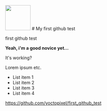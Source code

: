 <!-- ![logo] (https://avatars1.githubusercontent.com/u/7441772?s=460) -->
<img src="https://avatars1.githubusercontent.com/u/7441772?s=460" width="80">
# My first github test

first github test

__Yeah, i'm a good novice yet...__

It's working?

Lorem ipsum etc.

* List item 1
* List item 2
* List item 3
* List item 4

https://github.com/yoctopixel/first_github_test

